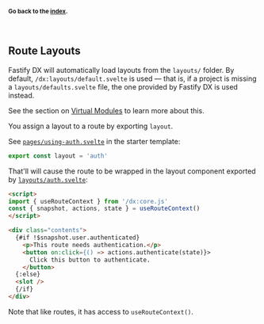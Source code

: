 <sub>**Go back to the [index](https://github.com/fastify/fastify-dx/blob/main/packages/fastify-dx-svelte/README.md).**</sub>

<br>

## Route Layouts

Fastify DX will automatically load layouts from the `layouts/` folder. By default, `/dx:layouts/default.svelte` is used — that is, if a project is missing a `layouts/defaults.svelte` file, the one provided by Fastify DX is used instead. 

See the section on [Virtual Modules](https://github.com/fastify/fastify-dx/blob/main/docs/svelte/virtual-modules.md) to learn more about this.

You assign a layout to a route by exporting `layout`. 

See [`pages/using-auth.svelte`](https://github.com/fastify/fastify-dx/blob/main/starters/svelte/pages/using-auth.svelte) in the starter template:

```js
export const layout = 'auth'
```

That'll will cause the route to be wrapped in the layout component exported by [`layouts/auth.svelte`](https://github.com/fastify/fastify-dx/blob/main/starters/svelte/layouts/auth.svelte):

```html
<script>
import { useRouteContext } from '/dx:core.js'
const { snapshot, actions, state } = useRouteContext()
</script>

<div class="contents">
  {#if !$snapshot.user.authenticated}
    <p>This route needs authentication.</p>
    <button on:click={() => actions.authenticate(state)}>
      Click this button to authenticate.
    </button>
  {:else}
  <slot />
  {/if}  
</div>
```

Note that like routes, it has access to `useRouteContext()`.
